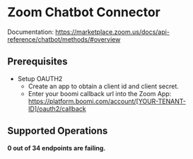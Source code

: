 # Zoom Chatbot Connector

Documentation: https://marketplace.zoom.us/docs/api-reference/chatbot/methods/#overview

## Prerequisites

+ Setup OAUTH2
    + Create an app to obtain a client id and client secret.
    + Enter your boomi callback url into the Zoom App: https://platform.boomi.com/account/[YOUR-TENANT-ID]/oauth2/callback

## Supported Operations
**0 out of 34 endpoints are failing.**
